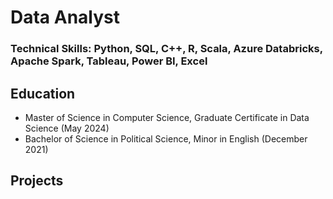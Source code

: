 # Data Analyst

### Technical Skills: Python, SQL, C++, R, Scala, Azure Databricks, Apache Spark, Tableau, Power BI, Excel

## Education
- Master of Science in Computer Science, Graduate Certificate in Data Science (May 2024)
- Bachelor of Science in Political Science, Minor in English (December 2021)

## Projects
